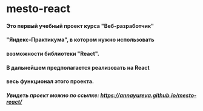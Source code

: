 # mesto-react

#### Это первый учебный проект курса "Веб-разработчик"
#### "Яндекс-Практикума", в котором нужно использовать
#### возможности библиотеки "React".

#### В дальнейшем предполагается реализовать на React
#### весь функционал этого проекта.

##### *Увидеть проект можно по ссылке: https://annayureva.github.io/mesto-react/*